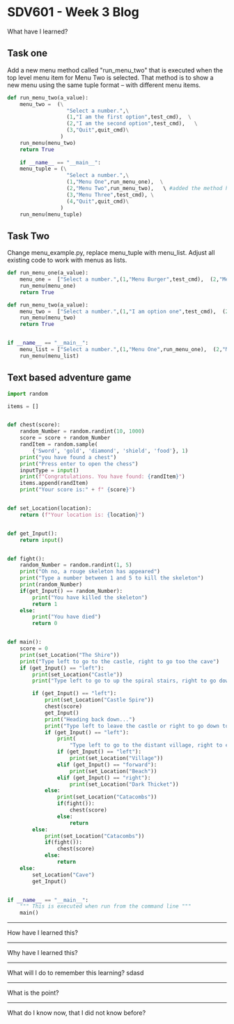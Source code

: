 # SDV601 - Week 3 Blog

What have I learned?

## Task one

Add a new menu method called "run_menu_two" that is executed when the top level menu item for Menu Two is selected. That method is to show a new menu using the same tuple format – with different menu items.

```python
def run_menu_two(a_value):
    menu_two =  (\
                   "Select a number.",\
                   (1,"I am the first option",test_cmd),  \
                   (2,"I am the second option",test_cmd),   \
                   (3,"Quit",quit_cmd)\
                 )
    run_menu(menu_two)
    return True
    
    if __name__ == "__main__":
    menu_tuple = (\
                   "Select a number.",\
                   (1,"Menu One",run_menu_one),  \
                   (2,"Menu Two",run_menu_two),   \ #added the method here
                   (3,"Menu Three",test_cmd), \
                   (4,"Quit",quit_cmd)\
                 )
    run_menu(menu_tuple)
```

## Task Two

Change menu_example.py, replace menu_tuple with menu_list. Adjust all existing code to work with menus as lists.

```python
def run_menu_one(a_value):
    menu_one =  ["Select a number.",(1,"Menu Burger",test_cmd),  (2,"Menu Chips",test_cmd),   (3,"Quit",quit_cmd)] #Changed to list
    run_menu(menu_one)
    return True

def run_menu_two(a_value):
    menu_two =  ["Select a number.",(1,"I am option one",test_cmd),  (2,"I am option two",test_cmd),   (3,"Quit",quit_cmd)] #Changed to list
    run_menu(menu_two)
    return True


if __name__ == "__main__":
    menu_list = ["Select a number.",(1,"Menu One",run_menu_one),  (2,"Menu Two",run_menu_two),   (3,"Menu Three",test_cmd), (4,"Quit",quit_cmd)] #Changed to list
    run_menu(menu_list)
```

## Text based adventure game

```python
import random

items = []


def chest(score):
    random_Number = random.randint(10, 1000)
    score = score + random_Number
    randItem = random.sample(
        {'Sword', 'gold', 'diamond', 'shield', 'food'}, 1)
    print("you have found a chest")
    print("Press enter to open the chess")
    inputType = input()
    print(f"Congratulations. You have found: {randItem}")
    items.append(randItem)
    print("Your score is:" + f" {score}")


def set_Location(location):
    return (f"Your location is: {location}")


def get_Input():
    return input()


def fight():
    random_Number = random.randint(1, 5)
    print("Oh no, a rouge skeleton has appeared")
    print("Type a number between 1 and 5 to kill the skeleton")
    print(random_Number)
    if(get_Input() == random_Number):
        print("You have killed the skeleton")
        return 1
    else:
        print("You have died")
        return 0


def main():
    score = 0
    print(set_Location("The Shire"))
    print("Type left to go to the castle, right to go too the cave")
    if (get_Input() == "left"):
        print(set_Location("Castle"))
        print("Type left to go to up the spiral stairs, right to go down to the catacombs")

        if (get_Input() == "left"):
            print(set_Location("Castle Spire"))
            chest(score)
            get_Input()
            print("Heading back down...")
            print("Type left to leave the castle or right to go down to the catacombs")
            if (get_Input() == "left"):
                print(
                    "Type left to go to the distant village, right to enter the dark thicket, or forward to the beach")
                if (get_Input() == "left"):
                    print(set_Location("Village"))
                elif (get_Input() == "forward"):
                    print(set_Location("Beach"))
                elif (get_Input() == "right"):
                    print(set_Location("Dark Thicket"))
            else:
                print(set_Location("Catacombs"))
                if(fight()):
                    chest(score)
                else:
                    return
        else:
            print(set_Location("Catacombs"))
            if(fight()):
                chest(score)
            else:
                return
    else:
        set_Location("Cave")
        get_Input()


if __name__ == "__main__":
    """ This is executed when run from the command line """
    main()


```

------

How have I learned this?


------

Why have I learned this?


------

What will I do to remember this learning?
sdasd

------

What is the point?

------

What do I know now, that I did not know before?

